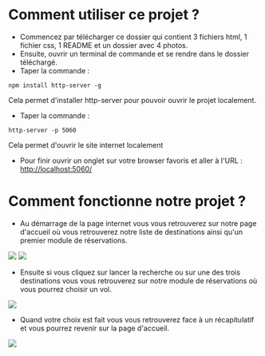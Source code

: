 # Comment utiliser ce projet ?

- Commencez par télécharger ce dossier qui contient 3 fichiers html, 1 fichier css, 1 README et un dossier avec 4 photos.
- Ensuite, ouvrir un terminal de commande et se rendre dans le dossier téléchargé.
- Taper la commande :
```
npm install http-server -g
```
Cela permet d'installer http-server pour pouvoir ouvrir le projet localement.

- Taper la commande :
```
http-server -p 5060
```
Cela permet d'ouvrir le site internet localement

- Pour finir ouvrir un onglet sur votre browser favoris et aller à l'URL : [http://localhost:5060/](http://localhost:5060/)


# Comment fonctionne notre projet ?

- Au démarrage de la page internet vous vous retrouverez sur notre page d'accueil où vous retrouverez notre liste de destinations ainsi qu'un premier module de réservations.

![](https://github.com/PierricL/tp-architecture/blob/si1-Softoucanandco/si1-Softoucanandco/projet/code/images/Capture.JPG)
![](https://github.com/PierricL/tp-architecture/blob/si1-Softoucanandco/si1-Softoucanandco/projet/code/images/Capture2.JPG)

- Ensuite si vous cliquez sur lancer la recherche ou sur une des trois destinations vous vous retrouverez sur notre module de réservations où vous pourrez choisir un vol.

![](https://github.com/PierricL/tp-architecture/blob/si1-Softoucanandco/si1-Softoucanandco/projet/code/images/Capture3.JPG)

- Quand votre choix est fait vous vous retrouverez face à un récapitulatif et vous pourrez revenir sur la page d'accueil.

![](https://github.com/PierricL/tp-architecture/blob/si1-Softoucanandco/si1-Softoucanandco/projet/code/images/Capture4.JPG)
